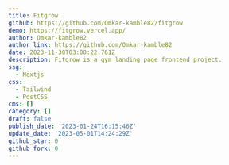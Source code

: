 ```yaml
---
title: Fitgrow
github: https://github.com/Omkar-kamble82/fitgrow
demo: https://fitgrow.vercel.app/
author: Omkar-kamble82
author_link: https://github.com/Omkar-kamble82
date: 2023-11-30T03:00:22.761Z
description: Fitgrow is a gym landing page frontend project.
ssg:
  - Nextjs
css:
  - Tailwind
  - PostCSS
cms: []
category: []
draft: false
publish_date: '2023-01-24T16:15:46Z'
update_date: '2023-05-01T14:24:29Z'
github_star: 0
github_fork: 0
---
```

